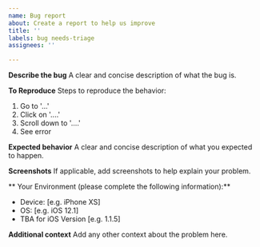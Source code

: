 ```yaml
---
name: Bug report
about: Create a report to help us improve
title: ''
labels: bug needs-triage
assignees: ''

---
```


**Describe the bug**
A clear and concise description of what the bug is.

**To Reproduce**
Steps to reproduce the behavior:
1. Go to '...'
2. Click on '....'
3. Scroll down to '....'
4. See error

**Expected behavior**
A clear and concise description of what you expected to happen.

**Screenshots**
If applicable, add screenshots to help explain your problem.

** Your Environment (please complete the following information):**
 - Device: [e.g. iPhone XS]
 - OS: [e.g. iOS 12.1]
 - TBA for iOS Version [e.g. 1.1.5]

**Additional context**
Add any other context about the problem here.
